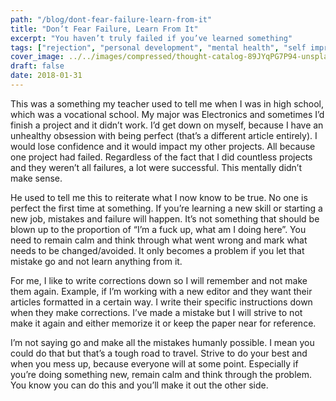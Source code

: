 ```yaml
---
path: "/blog/dont-fear-failure-learn-from-it"
title: "Don’t Fear Failure, Learn From It"
excerpt: "You haven’t truly failed if you’ve learned something"
tags: ["rejection", "personal development", "mental health", "self improvement"]
cover_image: ../../images/compressed/thought-catalog-89JYqPG7P94-unsplash.jpg
draft: false
date: 2018-01-31
---
```


This was a something my teacher used to tell me when I was in high school, which was a vocational school. My major was Electronics and sometimes I’d finish a project and it didn’t work. I’d get down on myself, because I have an unhealthy obsession with being perfect (that’s a different article entirely). I would lose confidence and it would impact my other projects. All because one project had failed. Regardless of the fact that I did countless projects and they weren’t all failures, a lot were successful. This mentally didn’t make sense.

He used to tell me this to reiterate what I now know to be true. No one is perfect the first time at something. If you’re learning a new skill or starting a new job, mistakes and failure will happen. It’s not something that should be blown up to the proportion of “I’m a fuck up, what am I doing here”. You need to remain calm and think through what went wrong and mark what needs to be changed/avoided. It only becomes a problem if you let that mistake go and not learn anything from it.

For me, I like to write corrections down so I will remember and not make them again. Example, if I’m working with a new editor and they want their articles formatted in a certain way. I write their specific instructions down when they make corrections. I’ve made a mistake but I will strive to not make it again and either memorize it or keep the paper near for reference.

I’m not saying go and make all the mistakes humanly possible. I mean you could do that but that’s a tough road to travel. Strive to do your best and when you mess up, because everyone will at some point. Especially if you’re doing something new, remain calm and think through the problem. You know you can do this and you’ll make it out the other side.
